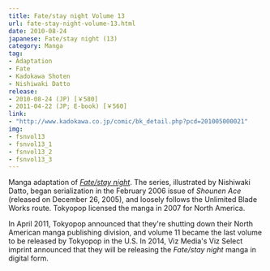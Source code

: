 ```yaml
---
title: Fate/stay night Volume 13
url: fate-stay-night-volume-13.html
date: 2010-08-24
japanese: Fate/stay night (13)
category: Manga
tag:
- Adaptation
- Fate
- Kadokawa Shoten
- Nishiwaki Datto
release:
- 2010-08-24 (JP) [￥580]
- 2011-04-22 (JP; E-book) [￥560]
link:
- "http://www.kadokawa.co.jp/comic/bk_detail.php?pcd=201005000021"
img:
- fsnvol13
- fsnvol13_1
- fsnvol13_2
- fsnvol13_3
---
```


Manga adaptation of [*Fate/stay night*](fate-stay-night.html). The series, illustrated by Nishiwaki Datto, began serialization in the February 2006 issue of *Shounen Ace* (released on December 26, 2005), and loosely follows the Unlimited Blade Works route. Tokyopop licensed the manga in 2007 for North America.

In April 2011, Tokyopop announced that they're shutting down their North American manga publishing division, and volume 11 became the last volume to be released by Tokyopop in the U.S. In 2014, Viz Media's Viz Select imprint announced that they will be releasing the *Fate/stay night* manga in digital form.